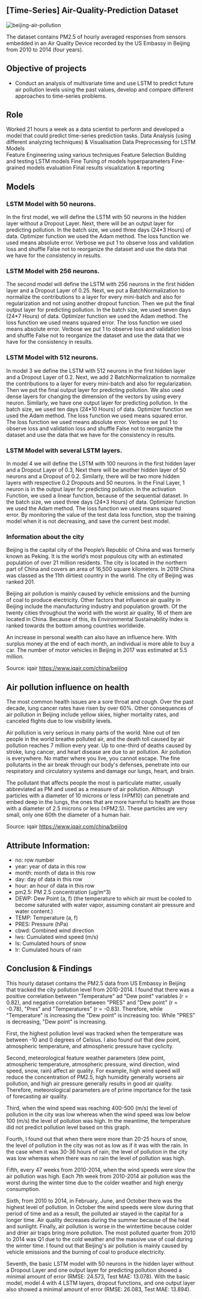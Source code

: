 ## [Time-Series] Air-Quality-Prediction Dataset
![beijing-air-pollution](https://user-images.githubusercontent.com/127029668/222965243-f963b139-091a-42bd-b9f2-84ccfa152eef.jpg)

The dataset contains PM2.5 of hourly averaged responses from sensors embedded in an Air Quality Device recorded by the US Embassy in Beijing from 2010 to 2014 (four years).

## Objective of projects
- Conduct an analysis of multivariate time and use LSTM to predict future air pollution levels using the past values, develop and compare different approaches to time-series problems.

## Role
Worked 21 hours a week as a data scientist to perform and developed a model that could predict time-series prediction tasks.
Data Analysis (using different analyzing techniques) & Visualisation
Data Preprocessing for LSTM Models  
Feature Engineering using various techniques 
Feature Selection 
Building and testing LSTM models
Fine Tuning of models hyperparameters 
Fine-grained models evaluation
Final results visualization & reporting  

## Models 

### LSTM Model with 50 neurons.

In the first model, we will define the LSTM with 50 neurons in the hidden layer without a Dropout Layer. Next, there will be an output layer for predicting pollution. In the batch size, we used three days (24*3 Hours) of data. Optimizer function we used the Adam method. The loss function we used means absolute error. Verbose we put 1 to observe loss and validation loss and shuffle False not to reorganize the dataset and use the data that we have for the consistency in results.

### LSTM Model with 256 neurons.

The second model will define the LSTM with 256 neurons in the first hidden layer and a Dropout Layer of 0.25. Next, we put a BatchNormalization to normalize the contributions to a layer for every mini-batch and also for regularization and not using another dropout function. Then we put the final output layer for predicting pollution. In the batch size, we used seven days (24*7 Hours) of data. Optimizer function we used the Adam method. The loss function we used means squared error. The loss function we used means absolute error. Verbose we put 1 to observe loss and validation loss and shuffle False not to reorganize the dataset and use the data that we have for the consistency in results. 

### LSTM Model with 512 neurons.

In model 3 we define the LSTM with 512 neurons in the first hidden layer and a Dropout Layer of 0.2. Next, we add 2 BatchNormalization to normalize the contributions to a layer for every mini-batch and also for regularization. Then we put the final output layer for predicting pollution. We also used dense layers for changing the dimension of the vectors by using every neuron. Similarly, we have one output layer for predicting pollution. In the batch size, we used ten days (24*10 Hours) of data. Optimizer function we used the Adam method. The loss function we used means squared error. The loss function we used means absolute error. Verbose we put 1 to observe loss and validation loss and shuffle False not to reorganize the dataset and use the data that we have for the consistency in results.    

### LSTM Model with several LSTM layers.

In model 4 we will define the LSTM with 100 neurons in the first hidden layer and a Dropout Layer of 0.3, Next there will be another hidden layer of 50 neurons and a Dropout of 0.2. Similarly, there will be two more hidden layers with respective 0.2 Dropouts and 50 neurons. In the Final Layer, 1 neuron is in the output layer for predicting pollution. In the activation Function, we used a linear function, because of the sequential dataset. In the batch size, we used three days (24*3 Hours) of data. Optimizer function we used the Adam method. The loss function we used means squared error. By monitoring the value of the test data loss function, stop the training model when it is not decreasing, and save the current best model.

### Information about the city 

Beijing is the capital city of the People’s Republic of China and was formerly known as Peking. It is the world’s most populous city with an estimated population of over 21 million residents. The city is located in the northern part of China and covers an area of 16,500 square kilometers. In 2019 China was classed as the 11th dirtiest country in the world. The city of Beijing was ranked 201.

Beijing air pollution is mainly caused by vehicle emissions and the burning of coal to produce electricity. Other factors that influence air quality in Beijing include the manufacturing industry and population growth. Of the twenty cities throughout the world with the worst air quality, 16 of them are located in China. Because of this, its Environmental Sustainability Index is ranked towards the bottom among countries worldwide.

An increase in personal wealth can also have an influence here. With surplus money at the end of each month, an individual is more able to buy a car. The number of motor vehicles in Beijing in 2017 was estimated at 5.5 million.

Source: iqair https://www.iqair.com/china/beijing

## Air pollution influence on health

The most common health issues are a sore throat and cough. Over the past decade, lung cancer rates have risen by over 60%. Other consequences of air pollution in Beijing include yellow skies, higher mortality rates, and canceled flights due to low visibility levels.

Air pollution is very serious in many parts of the world. Nine out of ten people in the world breathe polluted air, and the death toll caused by air pollution reaches 7 million every year. Up to one-third of deaths caused by stroke, lung cancer, and heart disease are due to air pollution. Air pollution is everywhere. No matter where you live, you cannot escape. The fine pollutants in the air break through our body's defenses, penetrate into our respiratory and circulatory systems and damage our lungs, heart, and brain.

The pollutant that affects people the most is particulate matter, usually abbreviated as PM and used as a measure of air pollution. Although particles with a diameter of 10 microns or less (≤PM10) can penetrate and embed deep in the lungs, the ones that are more harmful to health are those with a diameter of 2.5 microns or less (≤PM2.5). These particles are very small, only one 60th the diameter of a human hair.

Source: iqair https://www.iqair.com/china/beijing

## Attribute Information:
- no: row number
- year: year of data in this row
- month: month of data in this row
- day: day of data in this row
- hour: an hour of data in this row
- pm2.5: PM 2.5 concentration (ug/m^3)
- DEWP: Dew Point (a, f) (the temperature to which air must be cooled to become saturated with water vapor, assuming constant air pressure and water content.)
- TEMP: Temperature (a, f)
- PRES: Pressure (hPa)
- cbwd: Combined wind direction
- lws: Cumulated wind speed (m/s)
- Is: Cumulated hours of snow
- Ir: Cumulated hours of rain

## Conclusion & Findings 

This hourly dataset contains the PM2.5 data from US Embassy in Beijing that tracked the city pollution level from 2010-2014. I found that there was a positive correlation between "Temperature" ad "Dew point" variables (r = 0.82), and negative correlation between "PRES" and "Dew point" (r = -0.78), "Pres" and "Temperatures" (r = -0.83). Therefore, while "Temperature" is increasing the "Dew point" is increasing too. While "PRES" is decreasing, "Dew point" is increasing.

First, the highest pollution level was tracked when the temperature was between -10 and 0 degrees of Celsius. I also found out that dew point, atmospheric temperature, and atmospheric pressure have cyclicity.

Second, meteorological feature weather parameters (dew point, atmospheric temperature, atmospheric pressure, wind direction, wind speed, snow, rain) affect air quality. For example, high wind speed will reduce the concentration of PM2.5, high humidity generally worsens air pollution, and high air pressure generally results in good air quality. Therefore, meteorological parameters are of prime importance for the task of forecasting air quality.

Third, when the wind speed was reaching 400-500 (m/s) the level of pollution in the city was low whereas when the wind speed was low below 100 (m/s) the level of pollution was high. In the meantime, the temperature did not predict pollution level based on this graph.

Fourth, I found out that when there were more than 20-25 hours of snow, the level of pollution in the city was not as low as if it was with the rain. In the case when it was 30-36 hours of rain, the level of pollution in the city was low whereas when there was no rain the level of pollution was high.

Fifth, every 47 weeks from 2010-2014, when the wind speeds were slow the air pollution was high. Each 7th week from 2010-2014 air pollution was the worst during the winter time due to the colder weather and high energy consumption.

Sixth, from 2010 to 2014, in February, June, and October there was the highest level of pollution. In October the wind speeds were slow during that period of time and as a result, the polluted air stayed in the capital for a longer time. Air quality decreases during the summer because of the heat and sunlight. Finally, air pollution is worse in the wintertime because colder and drier air traps bring more pollution. The most polluted quarter from 2010 to 2014 was Q1 due to the cold weather and the massive use of coal during the winter time. I found out that Beijing's air pollution is mainly caused by vehicle emissions and the burning of coal to produce electricity.

Seventh, the basic LSTM model with 50 neurons in the hidden layer without a Dropout Layer and one output layer for predicting pollution showed a minimal amount of error (RMSE: 24.573, Test MAE: 13.078). With the basic model, model 4 with 4 LSTM layers, dropout functions, and one output layer also showed a minimal amount of error (RMSE: 26.083, Test MAE: 13.894).
